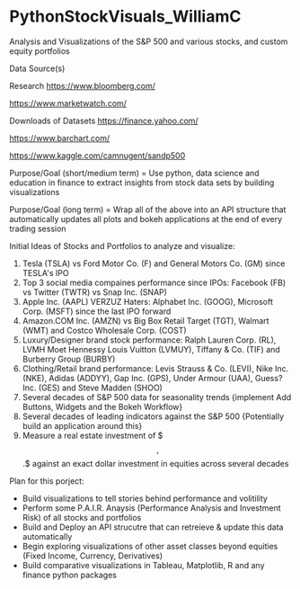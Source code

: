 # PythonStockVisuals_WilliamC
Analysis and Visualizations of the S&P 500 and various stocks, and custom equity portfolios 

Data Source(s)

Research
https://www.bloomberg.com/

https://www.marketwatch.com/

Downloads of Datasets
https://finance.yahoo.com/

https://www.barchart.com/

https://www.kaggle.com/camnugent/sandp500

Purpose/Goal (short/medium term) = Use python, data science and education in finance to extract insights from stock data sets by building visualizations

Purpose/Goal (long term) = Wrap all of the above into an API structure that automatically updates all plots and bokeh applications at the end of every trading session

Initial Ideas of Stocks and Portfolios to analyze and visualize:
1. Tesla (TSLA) vs Ford Motor Co. (F) and General Motors Co. (GM) since TESLA's IPO
2. Top 3 social media compaines performance since IPOs: Facebook (FB) vs Twitter (TWTR) vs Snap Inc. (SNAP) 
3. Apple Inc. (AAPL) VERZUZ Haters: Alphabet Inc. (GOOG), Microsoft Corp. (MSFT) since the last IPO forward 
4. Amazon.COM Inc. (AMZN) vs Big Box Retail Target (TGT), Walmart (WMT) and Costco Wholesale Corp. (COST)
5. Luxury/Designer brand stock performance: Ralph Lauren Corp. (RL), LVMH Moet Hennessy Louis Vuitton (LVMUY), Tiffany & Co. (TIF) and Burberry Group (BURBY) 
6. Clothing/Retail brand performance: Levis Strauss & Co. (LEVI), Nike Inc. (NKE), Adidas (ADDYY), Gap Inc. (GPS), Under Armour (UAA), Guess? Inc. (GES) and Steve Madden (SHOO)
7. Several decades of S&P 500 data for seasonality trends {implement Add Buttons, Widgets and the Bokeh Workflow}
8. Several decades of leading indicators against the S&P 500 {Potentially build an application around this}
9. Measure a real estate investment of $$$,$$$.$$ against an exact dollar investment in equities across several decades 

Plan for this porject:
- Build visualizations to tell stories behind performance and volitility 
- Perform some P.A.I.R. Anaysis (Performance Analysis and Investment Risk) of all stocks and portfolios
- Build and Deploy an API strucutre that can retreieve & update this data automatically 
- Begin exploring visualizations of other asset classes beyond equities (Fixed Income, Currency, Derivatives)
- Build comparative visualizations in Tableau, Matplotlib, R and any finance python packages
